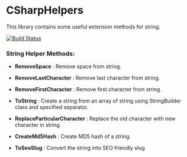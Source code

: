 # CSharpHelpers
This library contains some useful extension methods for string.

[![Build Status](https://dev.azure.com/manojkulkarnigithub/CSharpHelpers/_apis/build/status/CSharpHelpers-CI?branchName=master)](https://dev.azure.com/manojkulkarnigithub/CSharpHelpers/_build/latest?definitionId=1&branchName=master)

### String Helper Methods:
* **RemoveSpace** : Remove space from string.

* **RemoveLastCharacter** : Remove last character from string.

* **RemoveFirstCharacter** : Remove first character from string.

* **ToString** : Create a string from an array of string using StringBuilder class and specified separator.

* **ReplaceParticularCharacter** : Replace the old character with new character in string.

* **CreateMd5Hash** : Create MD5 hash of a string.

* **ToSeoSlug** : Convert the string into SEO friendly slug
